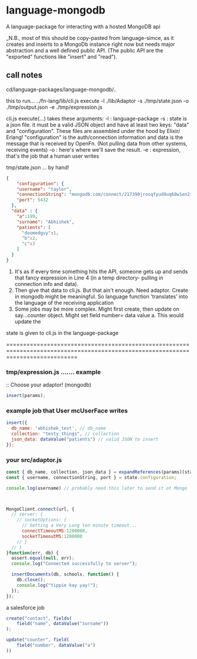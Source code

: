 # language-mongodb
A language-package for interacting with a hosted MongoDB api

_N.B., most of this should be copy-pasted from language-simce, as it creates and inserts to a MongoDb instance right now but needs major abstraction and a well defined public API. (The public API are the "exported" functions like "insert" and "read").


## call notes
cd/language-packages/language-mongodb/..

this to run...
../fn-lang/lib/cli.js execute -l ./lib/Adaptor -s ./tmp/state.json -o ./tmp/output.json -e ./tmp/expression.js

cli.js execute(...) takes these arguments:
-l : language-package
-s : state is a json file. it must be a valid JSON object and have at least two keys: "data" and "configuration". These files are assembled under the hood by Elixir/ Erlang! "configuration" is the auth/connection information and data is the message that is received by OpenFn. (Not pulling data from other systems, receiving events)
-o : here's where we'll save the result.
-e : expression, that's the job that a human user writes

tmp/state.json       ... by hand!
```json
{
	"configuration": {
  	"username": "taylor",
    "connectionString": "mongodb.com/connect/217390jrosqfyud9uq68w1en213@!#21321rfwqdsqds",
    "port": 5432
  },
  "data" : {
  	"a":199,
    "surname": "Abhishek",
    "patients": [
      "doomedguy":1,
      "b":2,
      "c":3
    ]
  }
}
```

1. It's as if every time something hits the API, someone gets up and sends that fancy expression in Line 4 (in a temp directory- pulling in connection info and data).
2. Then give that data to cli.js. But that ain't enough. Need adaptor. Create in mongodb might be meaningful. So language function 'translates' into the language of the receiving application
3. Some jobs may be more complex. Might first create, then update on say...counter object. Might set field number= data value a. This would update the

state is given to cli.js in the language-package



=================================================================================================================================
### tmp/expression.js ....... example

:: Choose your adaptor! (mongodb)
```js
insert(params);
```
### example job that User mcUserFace writes
```js
insert({
  db_name: 'abhishek_test', // db_name
  collection: "testy_things", // collection
  json_data: dataValue("patients") // valid JSON to insert
});
```
### your src/adaptor.js
```js
const { db_name, collection, json_data } = expandReferences(params)(state);
const { username, connectionString, port } = state.configuration;

console.log(username) // probably need this later to send it ot Mongo



MongoClient.connect(url, {
  // server: {
    // socketOptions: {
      // Setting a Very Long ten minute timeout...
      connectTimeoutMS:1200000,
      socketTimeoutMS:1200000
    // }
  // }
}function(err, db) {
  assert.equal(null, err);
  console.log("Connected successfully to server");

  insertDocuments(db, schools, function() {
    db.close();
    console.log("Yippie kay yay!");
  });
});

```
a salesforce job
```js
create("contact", fields(
	field("name", dataValue("surname"))
);

update("counter", field(
	field("number", dataValue("a")
))
```
